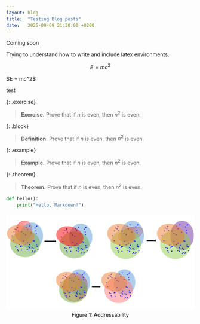 ```yaml
---
layout: blog
title:  "Testing Blog posts"
date:   2025-09-09 21:30:00 +0200
---
```


Coming soon


Trying to understand how to write and include latex environments.


$$ E=mc^2 $$

<div class="display-box">
$E = mc^2$
</div>

test


{: .exercise}
> **Exercise.** Prove that if $n$ is even, then $n^2$ is even.

{: .block}
> **Definition.** Prove that if $n$ is even, then $n^2$ is even.

{: .example}
> **Example.** Prove that if $n$ is even, then $n^2$ is even.

{: .theorem}
> **Theorem.** Prove that if $n$ is even, then $n^2$ is even.




```python
def hello():
    print("Hello, Markdown!")
```


<div style="text-align: center; margin: 20px 0;">
  <img src="/files/blog/blog1/addressability.PNG" alt="Addressability" width="600" />
  <div style="color: black; font-weight: normal; font-size: 1em; margin-top: 5px;">
    Figure 1: Addressability
  </div>
</div>
